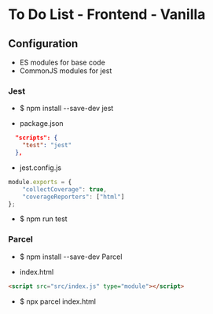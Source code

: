 # To Do List - Frontend - Vanilla

## Configuration

- ES modules for base code
- CommonJS modules for jest 

### Jest

- $ npm install --save-dev jest

- package.json
```json
  "scripts": {
    "test": "jest"
  },
```

- jest.config.js
```js
module.exports = { 
    "collectCoverage": true,
    "coverageReporters": ["html"]
};
```

- $ npm run test

### Parcel

- $ npm install --save-dev Parcel

- index.html
```html
<script src="src/index.js" type="module"></script>
```

- $ npx parcel index.html